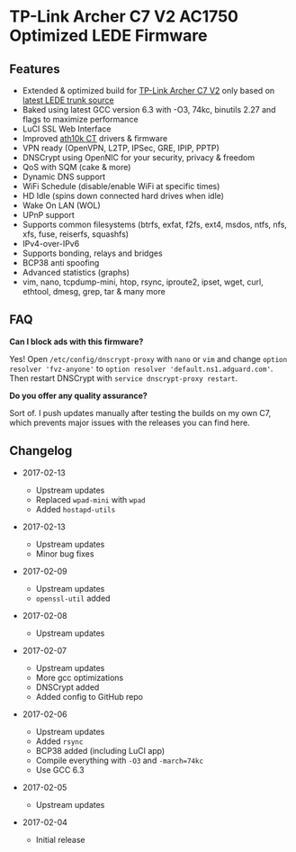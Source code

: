 # TP-Link Archer C7 V2 AC1750 Optimized LEDE Firmware

## Features
- Extended & optimized build for [TP-Link Archer C7 V2](https://lede-project.org/toh/hwdata/tp-link/tp-link_archer_c7_ac1750_v2.0) only based on [latest LEDE trunk source](https://git.lede-project.org/?p=source.git)
- Baked using latest GCC version 6.3 with -O3, 74kc, binutils 2.27 and flags to maximize performance
- LuCI SSL Web Interface
- Improved [ath10k CT](http://www.candelatech.com/ath10k-10.1.php) drivers & firmware
- VPN ready (OpenVPN, L2TP, IPSec, GRE, IPIP, PPTP)
- DNSCrypt using OpenNIC for your security, privacy & freedom
- QoS with SQM (cake & more)
- Dynamic DNS support
- WiFi Schedule (disable/enable WiFi at specific times)
- HD Idle (spins down connected hard drives when idle)
- Wake On LAN (WOL)
- UPnP support
- Supports common filesystems (btrfs, exfat, f2fs, ext4, msdos, ntfs, nfs, xfs, fuse, reiserfs, squashfs)
- IPv4-over-IPv6
- Supports bonding, relays and bridges
- BCP38 anti spoofing
- Advanced statistics (graphs)
- vim, nano, tcpdump-mini, htop, rsync, iproute2, ipset, wget, curl, ethtool, dmesg, grep, tar & many more

## FAQ
**Can I block ads with this firmware?**

Yes! Open `/etc/config/dnscrypt-proxy` with `nano` or `vim` and change `option resolver 'fvz-anyone'` to `option resolver 'default.ns1.adguard.com'`. Then restart DNSCrypt with `service dnscrypt-proxy restart`.

**Do you offer any quality assurance?**

Sort of. I push updates manually after testing the builds on my own C7, which prevents major issues with the releases you can find here.

## Changelog
- 2017-02-13
  - Upstream updates
  - Replaced `wpad-mini` with `wpad`
  - Added `hostapd-utils`
- 2017-02-13
  - Upstream updates
  - Minor bug fixes
- 2017-02-09
  - Upstream updates
  - `openssl-util` added
- 2017-02-08
  - Upstream updates
- 2017-02-07
  - Upstream updates
  - More gcc optimizations
  - DNSCrypt added
  - Added config to GitHub repo

- 2017-02-06
  - Upstream updates
  - Added `rsync`
  - BCP38 added (including LuCI app)
  - Compile everything with `-O3` and `-march=74kc`
  - Use GCC 6.3

- 2017-02-05
  - Upstream updates

- 2017-02-04
  - Initial release
